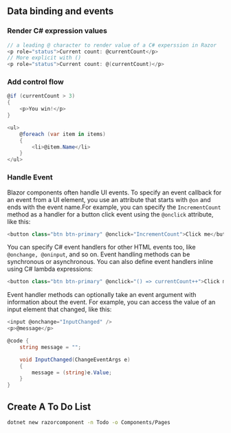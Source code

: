 ## Data binding and events

### Render C# expression values
```C#
// a leading @ character to render value of a C# experssion in Razor
<p role="status">Current count: @currentCount</p>
// More explicit with ()
<p role="status">Current count: @(currentCount)</p>
```
### Add control flow
```C#
@if (currentCount > 3)
{
    <p>You win!</p>
}

<ul>
    @foreach (var item in items)
    {
        <li>@item.Name</li>
    }
</ul>
```
### Handle Event
Blazor components often handle UI events. To specify an event callback for an event from a UI element, you use an attribute that starts with `@on` and ends with the event name.For example, you can specify the `IncrementCount` method as a handler for a button click event using the `@onclick` attribute, like this:
```C#
<button class="btn btn-primary" @onclick="IncrementCount">Click me</button>
```
You can specify C# event handlers for other HTML events too, like `@onchange, @oninput`, and so on. Event handling methods can be synchronous or asynchronous. You can also define event handlers inline using C# lambda expressions:
```C#
<button class="btn btn-primary" @onclick="() => currentCount++">Click me</button>
```
Event handler methods can optionally take an event argument with information about the event. For example, you can access the value of an input element that changed, like this:
```C#
<input @onchange="InputChanged" />
<p>@message</p>

@code {
    string message = "";

    void InputChanged(ChangeEventArgs e)
    {
        message = (string)e.Value;
    }
}
```
## Create A To Do List
```bash
dotnet new razorcomponent -n Todo -o Components/Pages
```